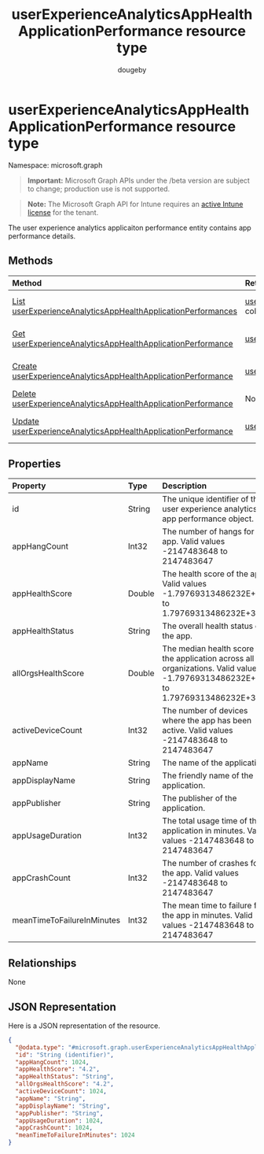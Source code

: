 ﻿---
title: "userExperienceAnalyticsAppHealthApplicationPerformance resource type"
description: "The user experience analytics applicaiton performance entity contains app performance details."
author: "dougeby"
localization_priority: Normal
ms.prod: "intune"
doc_type: resourcePageType
---

# userExperienceAnalyticsAppHealthApplicationPerformance resource type

Namespace: microsoft.graph

> **Important:** Microsoft Graph APIs under the /beta version are subject to change; production use is not supported.

> **Note:** The Microsoft Graph API for Intune requires an [active Intune license](https://go.microsoft.com/fwlink/?linkid=839381) for the tenant.

The user experience analytics applicaiton performance entity contains app performance details.

## Methods

| Method                                                                                                                                                  | Return Type                                                                                                                                                | Description                                                                                                                                                                                       |
| :------------------------------------------------------------------------------------------------------------------------------------------------------ | :--------------------------------------------------------------------------------------------------------------------------------------------------------- | :------------------------------------------------------------------------------------------------------------------------------------------------------------------------------------------------ |
| [List userExperienceAnalyticsAppHealthApplicationPerformances](../api/intune-devices-userexperienceanalyticsapphealthapplicationperformance-list.md)    | [userExperienceAnalyticsAppHealthApplicationPerformance](../resources/intune-devices-userexperienceanalyticsapphealthapplicationperformance.md) collection | List properties and relationships of the [userExperienceAnalyticsAppHealthApplicationPerformance](../resources/intune-devices-userexperienceanalyticsapphealthapplicationperformance.md) objects. |
| [Get userExperienceAnalyticsAppHealthApplicationPerformance](../api/intune-devices-userexperienceanalyticsapphealthapplicationperformance-get.md)       | [userExperienceAnalyticsAppHealthApplicationPerformance](../resources/intune-devices-userexperienceanalyticsapphealthapplicationperformance.md)            | Read properties and relationships of the [userExperienceAnalyticsAppHealthApplicationPerformance](../resources/intune-devices-userexperienceanalyticsapphealthapplicationperformance.md) object.  |
| [Create userExperienceAnalyticsAppHealthApplicationPerformance](../api/intune-devices-userexperienceanalyticsapphealthapplicationperformance-create.md) | [userExperienceAnalyticsAppHealthApplicationPerformance](../resources/intune-devices-userexperienceanalyticsapphealthapplicationperformance.md)            | Create a new [userExperienceAnalyticsAppHealthApplicationPerformance](../resources/intune-devices-userexperienceanalyticsapphealthapplicationperformance.md) object.                              |
| [Delete userExperienceAnalyticsAppHealthApplicationPerformance](../api/intune-devices-userexperienceanalyticsapphealthapplicationperformance-delete.md) | None                                                                                                                                                       | Deletes a [userExperienceAnalyticsAppHealthApplicationPerformance](../resources/intune-devices-userexperienceanalyticsapphealthapplicationperformance.md).                                        |
| [Update userExperienceAnalyticsAppHealthApplicationPerformance](../api/intune-devices-userexperienceanalyticsapphealthapplicationperformance-update.md) | [userExperienceAnalyticsAppHealthApplicationPerformance](../resources/intune-devices-userexperienceanalyticsapphealthapplicationperformance.md)            | Update the properties of a [userExperienceAnalyticsAppHealthApplicationPerformance](../resources/intune-devices-userexperienceanalyticsapphealthapplicationperformance.md) object.                |

## Properties

| Property                   | Type   | Description                                                                                                                       |
| :------------------------- | :----- | :-------------------------------------------------------------------------------------------------------------------------------- |
| id                         | String | The unique identifier of the user experience analytics app performance object.                                                    |
| appHangCount               | Int32  | The number of hangs for the app. Valid values -2147483648 to 2147483647                                                           |
| appHealthScore             | Double | The health score of the app. Valid values -1.79769313486232E+308 to 1.79769313486232E+308                                         |
| appHealthStatus            | String | The overall health status of the app.                                                                                             |
| allOrgsHealthScore         | Double | The median health score of the application across all organizations. Valid values -1.79769313486232E+308 to 1.79769313486232E+308 |
| activeDeviceCount          | Int32  | The number of devices where the app has been active. Valid values -2147483648 to 2147483647                                       |
| appName                    | String | The name of the application.                                                                                                      |
| appDisplayName             | String | The friendly name of the application.                                                                                             |
| appPublisher               | String | The publisher of the application.                                                                                                 |
| appUsageDuration           | Int32  | The total usage time of the application in minutes. Valid values -2147483648 to 2147483647                                        |
| appCrashCount              | Int32  | The number of crashes for the app. Valid values -2147483648 to 2147483647                                                         |
| meanTimeToFailureInMinutes | Int32  | The mean time to failure for the app in minutes. Valid values -2147483648 to 2147483647                                           |

## Relationships

None

## JSON Representation

Here is a JSON representation of the resource.

<!-- {
  "blockType": "resource",
  "keyProperty": "id",
  "@odata.type": "microsoft.graph.userExperienceAnalyticsAppHealthApplicationPerformance"
}
-->

```json
{
  "@odata.type": "#microsoft.graph.userExperienceAnalyticsAppHealthApplicationPerformance",
  "id": "String (identifier)",
  "appHangCount": 1024,
  "appHealthScore": "4.2",
  "appHealthStatus": "String",
  "allOrgsHealthScore": "4.2",
  "activeDeviceCount": 1024,
  "appName": "String",
  "appDisplayName": "String",
  "appPublisher": "String",
  "appUsageDuration": 1024,
  "appCrashCount": 1024,
  "meanTimeToFailureInMinutes": 1024
}
```

